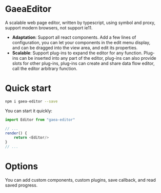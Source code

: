# GaeaEditor

A scalable web page editor, written by typescript, using symbol and proxy, support modern browsers, not support ie11.

- **Adaptation**: Support all react components. Add a few lines of configuration, you can let your components in the edit menu display, and can be dragged into the view area, and edit its properties.
- **Scalable**: Support plug-ins to expand the editor for any function. Plug-ins can be inserted into any part of the editor, plug-ins can also provide slots for other plug-ins, plug-ins can create and share data flow editor, call the editor arbitrary function.

# Quick start

```bash
npm i gaea-editor --save
```

You can start it quickly:

```typescript
import Editor from "gaea-editor"

// ...
render() {
    return <Editor/>
}
// ...
```

# Options

You can add custom components, custom plugins, save callback, and read saved progress.

